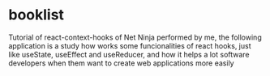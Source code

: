 # booklist
Tutorial of react-context-hooks of Net Ninja performed by me, the following application is a study how works some funcionalities of react hooks, just like useState, useEffect and useReducer, and how it helps a lot software developers when them want to create web applications more easily

